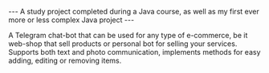 --- A study project completed during a Java course, as well as my first ever more or less complex Java project --- 

A Telegram chat-bot that can be used for any type of e-commerce, be it web-shop that sell products or personal bot for selling your services. Supports both text and photo communication, implements methods for easy adding, editing or removing items. 
